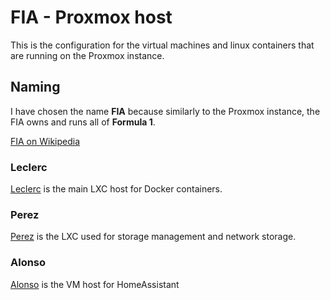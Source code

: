 # FIA - Proxmox host

This is the configuration for the virtual machines and linux containers that are running on the Proxmox instance.

## Naming

I have chosen the name __FIA__ because similarly to the Proxmox instance, the FIA owns and runs all of __Formula 1__.

[FIA on Wikipedia](https://en.wikipedia.org/wiki/F%C3%A9d%C3%A9ration_Internationale_de_l%27Automobile)

### Leclerc

[Leclerc](https://en.wikipedia.org/wiki/Charles_Leclerc) is the main LXC host for Docker containers.

### Perez

[Perez](https://www.formula1.com/en/drivers/sergio-perez.html) is the LXC used for storage management and network storage.

### Alonso

[Alonso](https://en.wikipedia.org/wiki/Fernando_Alonso) is the VM host for HomeAssistant